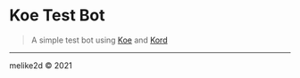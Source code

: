 # Koe Test Bot

> A simple test bot using [Koe](https://github.com/KyokoBot/Koe) and [Kord](https://github.com/kordlib/kord)

---

melike2d &copy; 2021
